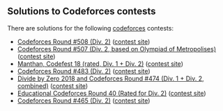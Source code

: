 ## Solutions to Codeforces contests

There are solutions for the following [codeforces](http://codeforces.com/) contests:

* [Codeforces Round #508 (Div. 2)](1038) ([contest site](https://codeforces.com/contest/1040))
* [Codeforces Round #507 (Div. 2, based on Olympiad of Metropolises)](1040) ([contest site](https://codeforces.com/contest/1040))
* [Manthan, Codefest 18 (rated, Div. 1 + Div. 2)](1037) ([contest site](https://codeforces.com/contest/1037))
* [Codeforces Round #483 (Div. 2)](984) ([contest site](http://codeforces.com/contest/984))
* [Divide by Zero 2018 and Codeforces Round #474 (Div. 1 + Div. 2, combined)](960) ([contest site](http://codeforces.com/contest/954))
* [Educational Codeforces Round 40 (Rated for Div. 2)](954) ([contest site](http://codeforces.com/contest/954))
* [Codeforces Round #465 (Div. 2)](935) ([contest site](http://codeforces.com/contest/935))
